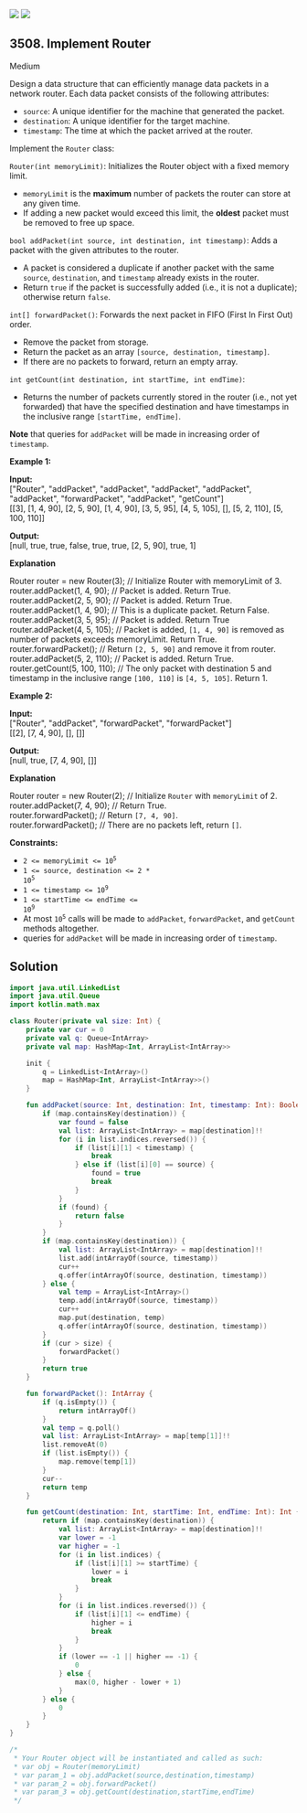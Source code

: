 [![](https://img.shields.io/github/stars/javadev/LeetCode-in-Kotlin?label=Stars&style=flat-square)](https://github.com/javadev/LeetCode-in-Kotlin)
[![](https://img.shields.io/github/forks/javadev/LeetCode-in-Kotlin?label=Fork%20me%20on%20GitHub%20&style=flat-square)](https://github.com/javadev/LeetCode-in-Kotlin/fork)

## 3508\. Implement Router

Medium

Design a data structure that can efficiently manage data packets in a network router. Each data packet consists of the following attributes:

*   `source`: A unique identifier for the machine that generated the packet.
*   `destination`: A unique identifier for the target machine.
*   `timestamp`: The time at which the packet arrived at the router.

Implement the `Router` class:

`Router(int memoryLimit)`: Initializes the Router object with a fixed memory limit.

*   `memoryLimit` is the **maximum** number of packets the router can store at any given time.
*   If adding a new packet would exceed this limit, the **oldest** packet must be removed to free up space.

`bool addPacket(int source, int destination, int timestamp)`: Adds a packet with the given attributes to the router.

*   A packet is considered a duplicate if another packet with the same `source`, `destination`, and `timestamp` already exists in the router.
*   Return `true` if the packet is successfully added (i.e., it is not a duplicate); otherwise return `false`.

`int[] forwardPacket()`: Forwards the next packet in FIFO (First In First Out) order.

*   Remove the packet from storage.
*   Return the packet as an array `[source, destination, timestamp]`.
*   If there are no packets to forward, return an empty array.

`int getCount(int destination, int startTime, int endTime)`:

*   Returns the number of packets currently stored in the router (i.e., not yet forwarded) that have the specified destination and have timestamps in the inclusive range `[startTime, endTime]`.

**Note** that queries for `addPacket` will be made in increasing order of `timestamp`.

**Example 1:**

**Input:**   
 ["Router", "addPacket", "addPacket", "addPacket", "addPacket", "addPacket", "forwardPacket", "addPacket", "getCount"]   
 [[3], [1, 4, 90], [2, 5, 90], [1, 4, 90], [3, 5, 95], [4, 5, 105], [], [5, 2, 110], [5, 100, 110]]

**Output:**   
 [null, true, true, false, true, true, [2, 5, 90], true, 1]

**Explanation**

Router router = new Router(3); // Initialize Router with memoryLimit of 3.   
 router.addPacket(1, 4, 90); // Packet is added. Return True.   
 router.addPacket(2, 5, 90); // Packet is added. Return True.   
 router.addPacket(1, 4, 90); // This is a duplicate packet. Return False.   
 router.addPacket(3, 5, 95); // Packet is added. Return True   
 router.addPacket(4, 5, 105); // Packet is added, `[1, 4, 90]` is removed as number of packets exceeds memoryLimit. Return True.   
 router.forwardPacket(); // Return `[2, 5, 90]` and remove it from router.   
 router.addPacket(5, 2, 110); // Packet is added. Return True.   
 router.getCount(5, 100, 110); // The only packet with destination 5 and timestamp in the inclusive range `[100, 110]` is `[4, 5, 105]`. Return 1.

**Example 2:**

**Input:**   
 ["Router", "addPacket", "forwardPacket", "forwardPacket"]   
 [[2], [7, 4, 90], [], []]

**Output:**   
 [null, true, [7, 4, 90], []]

**Explanation**

Router router = new Router(2); // Initialize `Router` with `memoryLimit` of 2.   
 router.addPacket(7, 4, 90); // Return True.   
 router.forwardPacket(); // Return `[7, 4, 90]`.   
 router.forwardPacket(); // There are no packets left, return `[]`.

**Constraints:**

*   <code>2 <= memoryLimit <= 10<sup>5</sup></code>
*   <code>1 <= source, destination <= 2 * 10<sup>5</sup></code>
*   <code>1 <= timestamp <= 10<sup>9</sup></code>
*   <code>1 <= startTime <= endTime <= 10<sup>9</sup></code>
*   At most <code>10<sup>5</sup></code> calls will be made to `addPacket`, `forwardPacket`, and `getCount` methods altogether.
*   queries for `addPacket` will be made in increasing order of `timestamp`.

## Solution

```kotlin
import java.util.LinkedList
import java.util.Queue
import kotlin.math.max

class Router(private val size: Int) {
    private var cur = 0
    private val q: Queue<IntArray>
    private val map: HashMap<Int, ArrayList<IntArray>>

    init {
        q = LinkedList<IntArray>()
        map = HashMap<Int, ArrayList<IntArray>>()
    }

    fun addPacket(source: Int, destination: Int, timestamp: Int): Boolean {
        if (map.containsKey(destination)) {
            var found = false
            val list: ArrayList<IntArray> = map[destination]!!
            for (i in list.indices.reversed()) {
                if (list[i][1] < timestamp) {
                    break
                } else if (list[i][0] == source) {
                    found = true
                    break
                }
            }
            if (found) {
                return false
            }
        }
        if (map.containsKey(destination)) {
            val list: ArrayList<IntArray> = map[destination]!!
            list.add(intArrayOf(source, timestamp))
            cur++
            q.offer(intArrayOf(source, destination, timestamp))
        } else {
            val temp = ArrayList<IntArray>()
            temp.add(intArrayOf(source, timestamp))
            cur++
            map.put(destination, temp)
            q.offer(intArrayOf(source, destination, timestamp))
        }
        if (cur > size) {
            forwardPacket()
        }
        return true
    }

    fun forwardPacket(): IntArray {
        if (q.isEmpty()) {
            return intArrayOf()
        }
        val temp = q.poll()
        val list: ArrayList<IntArray> = map[temp[1]]!!
        list.removeAt(0)
        if (list.isEmpty()) {
            map.remove(temp[1])
        }
        cur--
        return temp
    }

    fun getCount(destination: Int, startTime: Int, endTime: Int): Int {
        return if (map.containsKey(destination)) {
            val list: ArrayList<IntArray> = map[destination]!!
            var lower = -1
            var higher = -1
            for (i in list.indices) {
                if (list[i][1] >= startTime) {
                    lower = i
                    break
                }
            }
            for (i in list.indices.reversed()) {
                if (list[i][1] <= endTime) {
                    higher = i
                    break
                }
            }
            if (lower == -1 || higher == -1) {
                0
            } else {
                max(0, higher - lower + 1)
            }
        } else {
            0
        }
    }
}

/*
 * Your Router object will be instantiated and called as such:
 * var obj = Router(memoryLimit)
 * var param_1 = obj.addPacket(source,destination,timestamp)
 * var param_2 = obj.forwardPacket()
 * var param_3 = obj.getCount(destination,startTime,endTime)
 */
```
